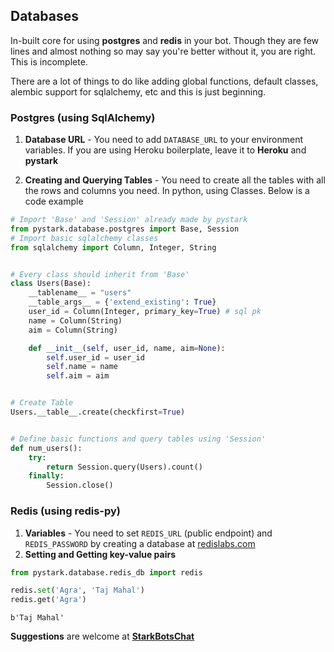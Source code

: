 ## Databases

In-built core for using **postgres** and **redis** in your bot. Though they are few lines and almost nothing so may say you're better without it, you are right. This is incomplete.

There are a lot of things to do like adding global functions, default classes, alembic support for sqlalchemy, etc and this is just beginning.

### Postgres (using SqlAlchemy)

1. **Database URL** - You need to add `DATABASE_URL` to your environment variables. If you are using Heroku boilerplate, leave it to **Heroku** and **pystark**

2. **Creating and Querying Tables** - You need to create all the tables with all the rows and columns you need. In python, using Classes.
Below is a code example

```python
# Import 'Base' and 'Session' already made by pystark
from pystark.database.postgres import Base, Session
# Import basic sqlalchemy classes
from sqlalchemy import Column, Integer, String


# Every class should inherit from 'Base'
class Users(Base):
    __tablename__ = "users"
    __table_args__ = {'extend_existing': True}
    user_id = Column(Integer, primary_key=True) # sql pk
    name = Column(String)
    aim = Column(String)

    def __init__(self, user_id, name, aim=None):
        self.user_id = user_id
        self.name = name
        self.aim = aim


# Create Table
Users.__table__.create(checkfirst=True)


# Define basic functions and query tables using 'Session'
def num_users():
    try:
        return Session.query(Users).count()
    finally:
        Session.close()
```


### Redis (using redis-py)

1. **Variables** - You need to set `REDIS_URL` (public endpoint) and `REDIS_PASSWORD` by creating a database at [redislabs.com](https://redislabs.com)
2. **Setting and Getting key-value pairs**

```python
from pystark.database.redis_db import redis

redis.set('Agra', 'Taj Mahal')
redis.get('Agra')
```
```shell
b'Taj Mahal'
```

**Suggestions** are welcome at **[StarkBotsChat](https://t.me/StarkBotsChat)**
